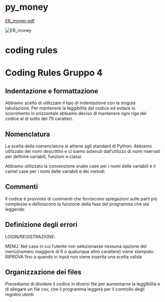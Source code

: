# py_money
[ER_money.pdf](https://github.com/DavideB98/py_money/files/12079549/ER_money.pdf)

![ER_money](https://github.com/DavideB98/py_money/assets/24292409/bc17ca43-ed1a-4445-9544-743d45b8aa26)

# coding rules

# Coding Rules Gruppo 4

## Indentazione e formattazione

Abbiamo scelto di utilizzare il tipo di indentazione con la singola tabulazione. Per mantenere la leggibilità del codice ed evitare lo scorrimento in orizzontale abbiamo deciso di mantenere ogni riga del codice al di sotto dei 79 caratteri.

## Nomenclatura

La scelta della nomenclatura si attiene agli standard di Python. Abbiamo utilizzato dei nomi descrittivi e ci siamo astenuti dall’utilizzo di nomi riservati per definire variabili, funzioni e classi.

Abbiamo utilizzato la convenzione snake case per i nomi delle variabili e il camel case per i nomi delle variabili e dei metodi.

## Commenti

Il codice è provvisto di commenti che forniscono spiegazioni sulle parti più complesse e definiscono la funzione della fase del programma che sta leggendo

## Definizione degli errori

LOGIN/REGISTRAZIONE:  

MENU: Nel caso in cui l’utente non selezionasse nessuna opzione del menù(numero maggiore di 6 o qualunque altro carattere) viene stampato RIPROVA fino a quando in input non viene inserita una scelta valida

## Organizzazione dei files

Prevediamo di dividere il codice in diversi file per aumentarne la leggibilità e di allegare un file csv, che il programma leggerà per il controllo degli registro utenti
